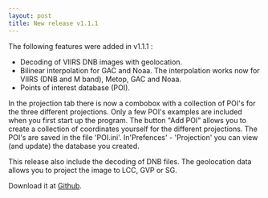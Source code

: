 ```yaml
---
layout: post
title: New release v1.1.1
---
```


The following features were added in v1.1.1 :

- Decoding of VIIRS DNB images with geolocation.
- Bilinear interpolation for GAC and Noaa. The interpolation works now for VIIRS (DNB and M band), Metop, GAC and Noaa.
- Points of interest database (POI).

In the projection tab there is now a combobox with a collection of POI's for the three different projections. Only a few POI's examples are included when you first start up the program. The button "Add POI" allows you to create a collection of coordinates yourself for the different projections. The POI's are saved in the file 'POI.ini'.
In'Prefences' - 'Projection' you can view (and update) the database you created.

This release also include the decoding of DNB files. The geolocation data allows you to project the image to LCC, GVP or SG.

Download it at <a href="https://github.com/hvanruys/EUMETCastView/releases">Github</a>.
